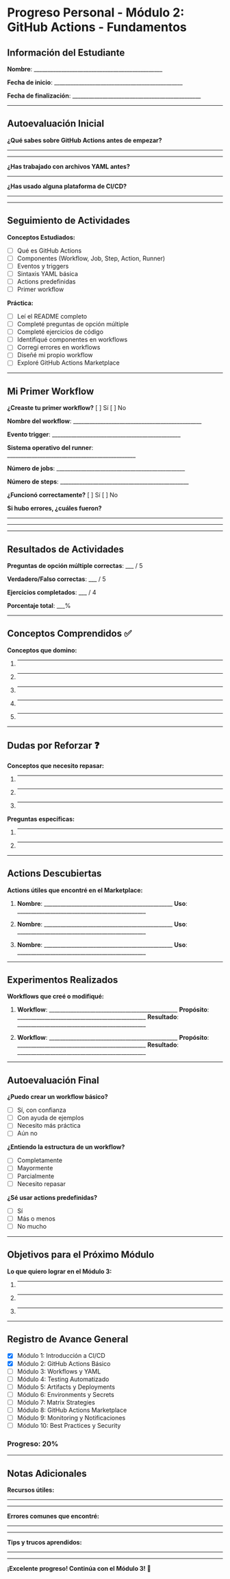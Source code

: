 # Progreso Personal - Módulo 2: GitHub Actions - Fundamentos

## Información del Estudiante

**Nombre**: _______________________________________________

**Fecha de inicio**: _______________________________________________

**Fecha de finalización**: _______________________________________________

---

## Autoevaluación Inicial

**¿Qué sabes sobre GitHub Actions antes de empezar?**
_______________________________________________
_______________________________________________

**¿Has trabajado con archivos YAML antes?**
_______________________________________________

**¿Has usado alguna plataforma de CI/CD?**
_______________________________________________

---

## Seguimiento de Actividades

**Conceptos Estudiados:**
- [ ] Qué es GitHub Actions
- [ ] Componentes (Workflow, Job, Step, Action, Runner)
- [ ] Eventos y triggers
- [ ] Sintaxis YAML básica
- [ ] Actions predefinidas
- [ ] Primer workflow

**Práctica:**
- [ ] Leí el README completo
- [ ] Completé preguntas de opción múltiple
- [ ] Completé ejercicios de código
- [ ] Identifiqué componentes en workflows
- [ ] Corregí errores en workflows
- [ ] Diseñé mi propio workflow
- [ ] Exploré GitHub Actions Marketplace

---

## Mi Primer Workflow

**¿Creaste tu primer workflow?** [ ] Sí [ ] No

**Nombre del workflow**: _______________________________________________

**Evento trigger**: _______________________________________________

**Sistema operativo del runner**: _______________________________________________

**Número de jobs**: _______________________________________________

**Número de steps**: _______________________________________________

**¿Funcionó correctamente?** [ ] Sí [ ] No

**Si hubo errores, ¿cuáles fueron?**
_______________________________________________
_______________________________________________

---

## Resultados de Actividades

**Preguntas de opción múltiple correctas**: ___ / 5

**Verdadero/Falso correctas**: ___ / 5

**Ejercicios completados**: ___ / 4

**Porcentaje total**: ___%

---

## Conceptos Comprendidos ✅

**Conceptos que domino:**

1. _______________________________________________
2. _______________________________________________
3. _______________________________________________
4. _______________________________________________
5. _______________________________________________

---

## Dudas por Reforzar ❓

**Conceptos que necesito repasar:**

1. _______________________________________________
2. _______________________________________________
3. _______________________________________________

**Preguntas específicas:**

1. _______________________________________________
2. _______________________________________________

---

## Actions Descubiertas

**Actions útiles que encontré en el Marketplace:**

1. **Nombre**: _______________________________________________
   **Uso**: _______________________________________________

2. **Nombre**: _______________________________________________
   **Uso**: _______________________________________________

3. **Nombre**: _______________________________________________
   **Uso**: _______________________________________________

---

## Experimentos Realizados

**Workflows que creé o modifiqué:**

1. **Workflow**: _______________________________________________
   **Propósito**: _______________________________________________
   **Resultado**: _______________________________________________

2. **Workflow**: _______________________________________________
   **Propósito**: _______________________________________________
   **Resultado**: _______________________________________________

---

## Autoevaluación Final

**¿Puedo crear un workflow básico?**
- [ ] Sí, con confianza
- [ ] Con ayuda de ejemplos
- [ ] Necesito más práctica
- [ ] Aún no

**¿Entiendo la estructura de un workflow?**
- [ ] Completamente
- [ ] Mayormente
- [ ] Parcialmente
- [ ] Necesito repasar

**¿Sé usar actions predefinidas?**
- [ ] Sí
- [ ] Más o menos
- [ ] No mucho

---

## Objetivos para el Próximo Módulo

**Lo que quiero lograr en el Módulo 3:**

1. _______________________________________________
2. _______________________________________________
3. _______________________________________________

---

## Registro de Avance General

- [x] Módulo 1: Introducción a CI/CD
- [x] Módulo 2: GitHub Actions Básico
- [ ] Módulo 3: Workflows y YAML
- [ ] Módulo 4: Testing Automatizado
- [ ] Módulo 5: Artifacts y Deployments
- [ ] Módulo 6: Environments y Secrets
- [ ] Módulo 7: Matrix Strategies
- [ ] Módulo 8: GitHub Actions Marketplace
- [ ] Módulo 9: Monitoring y Notificaciones
- [ ] Módulo 10: Best Practices y Security

### Progreso: 20%

---

## Notas Adicionales

**Recursos útiles:**
_______________________________________________
_______________________________________________

**Errores comunes que encontré:**
_______________________________________________
_______________________________________________

**Tips y trucos aprendidos:**
_______________________________________________
_______________________________________________

**¡Excelente progreso! Continúa con el Módulo 3! 🚀**
